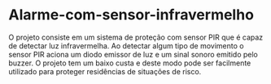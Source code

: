 # Alarme-com-sensor-infravermelho
O projeto consiste em um sistema de proteção com sensor PIR que é capaz de detectar luz infravermelha. Ao detectar algum tipo de movimento o sensor PIR aciona um diodo emissor de  luz e um sinal sonoro emitido pelo buzzer. O projeto tem um baixo custa e deste modo pode ser facilmente utilizado para proteger residências de situações de risco.
